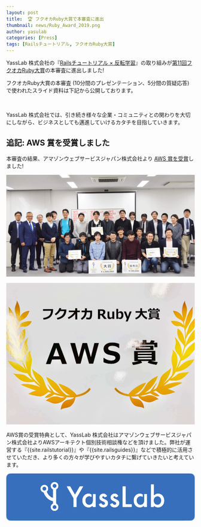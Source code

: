 ```yaml
---
layout: post
title:  🏆 フクオカRuby大賞で本審査に進出
thumbnail: news/Ruby_Award_2019.png
author: yasulab
categories: [Press]
tags: [Railsチュートリアル, フクオカRuby大賞]
---
```


YassLab 株式会社の『[Railsチュートリアル × 反転学習](https://speakerdeck.com/yasslab/more-interactive-way-of-learning-rails)』の取り組みが[第11回フクオカRuby大賞](http://www.digitalfukuoka.jp/events/184)の本審査に進出しました!

フクオカRuby大賞の本審査 (10分間のプレゼンテーション、5分間の質疑応答) で使われたスライド資料は下記から公開しております。

<script async class="speakerdeck-embed" data-id="6e2509dc377644c480c230ba57ff22e0" data-ratio="1.33333333333333" src="//speakerdeck.com/assets/embed.js"></script><br>

YassLab 株式会社では、引き続き様々な企業・コミュニティとの関わりを大切にしながら、ビジネスとしても邁進していけるカタチを目指していきます。

## 追記: AWS 賞を受賞しました

本審査の結果、アマゾンウェブサービスジャパン株式会社より [AWS 賞を受賞](https://yasslab.jp/ja/news/ceremony-of-fukuoka-ruby-award-2019)しました!

![Fukuoka Ruby Award 2019](/img/news/fukuoka-ruby-award-2019-photo.jpg)

![AWS Award at Fukuoka Ruby Award 2019](/img/news/fukuoka-ruby-award-2019-aws.jpg)

AWS賞の受賞特典として、YassLab 株式会社はアマゾンウェブサービスジャパン株式会社よりAWSアーキテクト個別技術相談権などを頂けました。弊社が運営する『{{site.railstutorial}}』や『{{site.railsguides}}』などで積極的に活用させていただき、より多くの方々が学びやすいカタチに繋げていきたいと考えています。


[![YassLab Inc.](/img/logos/800x200.png)](/)


